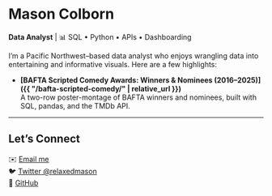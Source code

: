 # Mason Colborn  
**Data Analyst** | 📊 SQL • Python • APIs • Dashboarding

I’m a Pacific Northwest–based data analyst who enjoys wrangling data into entertaining and informative visuals. Here are a few highlights:

- **[BAFTA Scripted Comedy Awards: Winners & Nominees (2016–2025)]({{ "/bafta-scripted-comedy/" | relative_url }})**  
  A two-row poster-montage of BAFTA winners and nominees, built with SQL, pandas, and the TMDb API.

---

## Let’s Connect  
✉️ [Email me](mailto:masoncolborn@gmail.com)  
🐦 [Twitter @relaxedmason](https://twitter.com/relaxedmason)  
🔗 [GitHub](https://github.com/relaxedmason)
